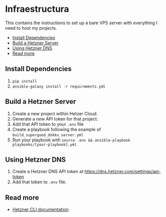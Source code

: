# Infraestructura

This contains the instructions to set up a bare VPS server with everything I need to host my projects.

- [Install Dependencies](#install-dependencies)
- [Build a Hetzner Server](#build-a-hetzner-server)
- [Using Hetzner DNS](#using-hetzner-dns)
- [Read more](#read-more)

## Install Dependencies
1. `pip install`
2. `ansible-galaxy install -r requirements.yml`

## Build a Hetzner Server
1. Create a new project within Hetzer Cloud.
2. Generate a new API token for that project.
3. Add that API token to your `.env` file
4. Create a playbook following the example of `build_supergood_dokku_server.yml`
5. Run your playbook with `source .env && ansible-playbook playbooks/[your-playbook].yml`

## Using Hetzner DNS
1. Create a Hetzner DNS API token at https://dns.hetzner.com/settings/api-token
2. Add that token to `.env` file.

## Read more
- [Hetzner CLI documentation](https://docs.hetzner.cloud/#overview)